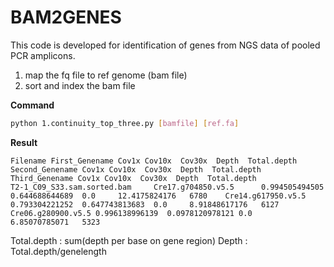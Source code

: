# BAM2GENES

This code is developed for identification of genes from NGS data of pooled PCR amplicons.

1. map the fq file to ref genome (bam file)
2. sort and index the bam file

**Command**
```sh
python 1.continuity_top_three.py [bamfile] [ref.fa]
```
**Result**
```
Filename First_Genename Cov1x Cov10x  Cov30x  Depth  Total.depth  Second_Genename Cov1x Cov10x  Cov30x  Depth  Total.depth Third_Genename Cov1x Cov10x  Cov30x  Depth  Total.depth
T2-1_C09_S33.sam.sorted.bam     Cre17.g704850.v5.5      0.994505494505  0.644688644689  0.0     12.4175824176   6780    Cre14.g617950.v5.5      0.793304221252  0.647743813683  0.0     8.91848617176   6127    Cre06.g280900.v5.5 0.996138996139  0.0978120978121 0.0     6.85070785071   5323
```
Total.depth : sum(depth per base on gene region)
Depth : Total.depth/genelength


